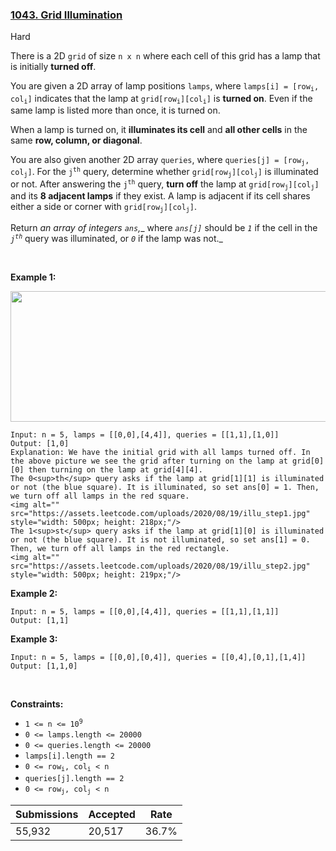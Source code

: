 ### [1043. Grid Illumination](https://leetcode.com/problems/grid-illumination/description/)

Hard

There is a 2D `` grid `` of size `` n x n `` where each cell of this grid has a lamp that is initially __turned off__.

You are given a 2D array of lamp positions `` lamps ``, where <code>lamps[i] = [row<sub>i</sub>, col<sub>i</sub>]</code> indicates that the lamp at <code>grid[row<sub>i</sub>][col<sub>i</sub>]</code> is __turned on__. Even if the same lamp is listed more than once, it is turned on.

When a lamp is turned on, it __illuminates its cell__ and __all other cells__ in the same __row, column, or diagonal__.

You are also given another 2D array `` queries ``, where <code>queries[j] = [row<sub>j</sub>, col<sub>j</sub>]</code>. For the <code>j<sup>th</sup></code> query, determine whether <code>grid[row<sub>j</sub>][col<sub>j</sub>]</code> is illuminated or not. After answering the <code>j<sup>th</sup></code> query, __turn off__ the lamp at <code>grid[row<sub>j</sub>][col<sub>j</sub>]</code> and its __8 adjacent lamps__ if they exist. A lamp is adjacent if its cell shares either a side or corner with <code>grid[row<sub>j</sub>][col<sub>j</sub>]</code>.

Return _an array of integers _`` ans ``_,__ where _`` ans[j] ``_ should be _`` 1 ``_ if the cell in the _<code>j<sup>th</sup></code>_ query was illuminated, or _`` 0 ``_ if the lamp was not._

 

<strong class="example">Example 1:</strong>

<img alt="" src="https://assets.leetcode.com/uploads/2020/08/19/illu_1.jpg" style="width: 750px; height: 209px;"/>

```
Input: n = 5, lamps = [[0,0],[4,4]], queries = [[1,1],[1,0]]
Output: [1,0]
Explanation: We have the initial grid with all lamps turned off. In the above picture we see the grid after turning on the lamp at grid[0][0] then turning on the lamp at grid[4][4].
The 0<sup>th</sup> query asks if the lamp at grid[1][1] is illuminated or not (the blue square). It is illuminated, so set ans[0] = 1. Then, we turn off all lamps in the red square.
<img alt="" src="https://assets.leetcode.com/uploads/2020/08/19/illu_step1.jpg" style="width: 500px; height: 218px;"/>
The 1<sup>st</sup> query asks if the lamp at grid[1][0] is illuminated or not (the blue square). It is not illuminated, so set ans[1] = 0. Then, we turn off all lamps in the red rectangle.
<img alt="" src="https://assets.leetcode.com/uploads/2020/08/19/illu_step2.jpg" style="width: 500px; height: 219px;"/>
```

<strong class="example">Example 2:</strong>

```
Input: n = 5, lamps = [[0,0],[4,4]], queries = [[1,1],[1,1]]
Output: [1,1]
```

<strong class="example">Example 3:</strong>

```
Input: n = 5, lamps = [[0,0],[0,4]], queries = [[0,4],[0,1],[1,4]]
Output: [1,1,0]
```

 

__Constraints:__

*   <code>1 <= n <= 10<sup>9</sup></code>
*   `` 0 <= lamps.length <= 20000 ``
*   `` 0 <= queries.length <= 20000 ``
*   `` lamps[i].length == 2 ``
*   <code>0 <= row<sub>i</sub>, col<sub>i</sub> < n</code>
*   `` queries[j].length == 2 ``
*   <code>0 <= row<sub>j</sub>, col<sub>j</sub> < n</code>

| Submissions    | Accepted     | Rate   |
| -------------- | ------------ | ------ |
| 55,932 | 20,517 | 36.7% |